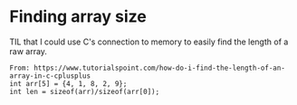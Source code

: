 # Finding array size

TIL that I could use C's connection to memory to easily find the length of a raw array.

```
From: https://www.tutorialspoint.com/how-do-i-find-the-length-of-an-array-in-c-cplusplus
int arr[5] = {4, 1, 8, 2, 9};
int len = sizeof(arr)/sizeof(arr[0]);
```
